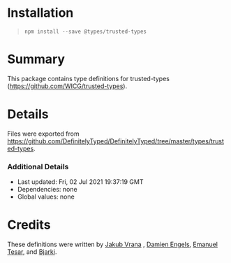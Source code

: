 # Installation

> `npm install --save @types/trusted-types`

# Summary

This package contains type definitions for trusted-types (https://github.com/WICG/trusted-types).

# Details

Files were exported from https://github.com/DefinitelyTyped/DefinitelyTyped/tree/master/types/trusted-types.

### Additional Details

* Last updated: Fri, 02 Jul 2021 19:37:19 GMT
* Dependencies: none
* Global values: none

# Credits

These definitions were written by [Jakub Vrana](https://github.com/vrana)
, [Damien Engels](https://github.com/engelsdamien), [Emanuel Tesar](https://github.com/siegrift),
and [Bjarki](https://github.com/bjarkler).
